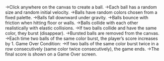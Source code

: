 ->Click anywhere on the canvas to create a ball.
->Each ball has a random size and random initial velocity.
->Balls have random colors chosen from a fixed palette.
->Balls fall downward under gravity.
->Balls bounce with friction when hitting floor or walls.
->Balls collide with each other realistically with elastic collisions.
->If two balls collide and have the same color, they burst (disappear).
->Bursted balls are removed from the canvas.
->Each time two balls of the same color burst, the player’s score increases by 1.
Game Over Condition:
->If two balls of the same color burst twice in a row consecutively (same color twice consecutively), the game ends.
->The final score is shown on a Game Over screen.

